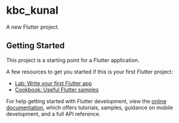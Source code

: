 # kbc_kunal

A new Flutter project.

## Getting Started

This project is a starting point for a Flutter application.

A few resources to get you started if this is your first Flutter project:

- [Lab: Write your first Flutter app](https://docs.flutter.dev/get-started/codelab)
- [Cookbook: Useful Flutter samples](https://docs.flutter.dev/cookbook)

For help getting started with Flutter development, view the
[online documentation](https://docs.flutter.dev/), which offers tutorials,
samples, guidance on mobile development, and a full API reference.
<p float="center>
          
<img src="https://user-images.githubusercontent.com/119474574/218447875-3efbff58-5244-4de4-b7e7-6167387d187e.png" width=22% height=35%>
<p float="center>
<img src="https://user-images.githubusercontent.com/119474574/218448299-4055db14-def3-47a3-8ff1-80b03c1096cd.png" width=30% height=40%> 



